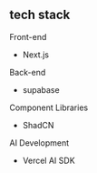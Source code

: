 ## tech stack

Front-end
- Next.js

Back-end
- supabase

Component Libraries
- ShadCN

AI Development
- Vercel AI SDK
